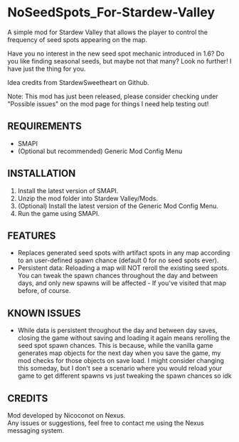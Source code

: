 # NoSeedSpots_For-Stardew-Valley
A simple mod for Stardew Valley that allows the player to control the frequency of seed spots appearing on the map.

Have you no interest in the new seed spot mechanic introduced in 1.6? Do you like finding seasonal seeds, but maybe not that many? Look no further! I have just the thing for you.

Idea credits from StardewSweetheart on Github.

Note: This mod has just been released, please consider checking under "Possible issues" on the mod page for things I need help testing out!

## REQUIREMENTS
 - SMAPI 
 - (Optional but recommended) Generic Mod Config Menu

## INSTALLATION
 1. Install the latest version of SMAPI.
 2. Unzip the mod folder into Stardew Valley/Mods.
 3. (Optional) Install the latest version of the Generic Mod Config Menu﻿.
 4. Run the game using SMAPI.

## FEATURES
 - Replaces generated seed spots with artifact spots in any map according to an user-defined spawn chance (default 0 for no seed spots ever).
- Persistent data: Reloading a map will NOT reroll the existing seed spots. You can tweak the spawn chances throughout the day and between days, and only new spawns will be affected - If you've visited that map before, of course.


## KNOWN ISSUES
 - While data is persistent throughout the day and between day saves, closing the game without saving and loading it again means rerolling the seed spot spawn chances. This is because, while the vanilla game generates map objects for the next day when you save the game, my mod checks for those objects on save load. I might consider changing this someday, but I don't see a scenario where you would reload your game to get different spawns vs just tweaking the spawn chances so idk


## CREDITS
Mod developed by Nicoconot on Nexus.\
Any issues or suggestions, feel free to contact me using the Nexus messaging system.
